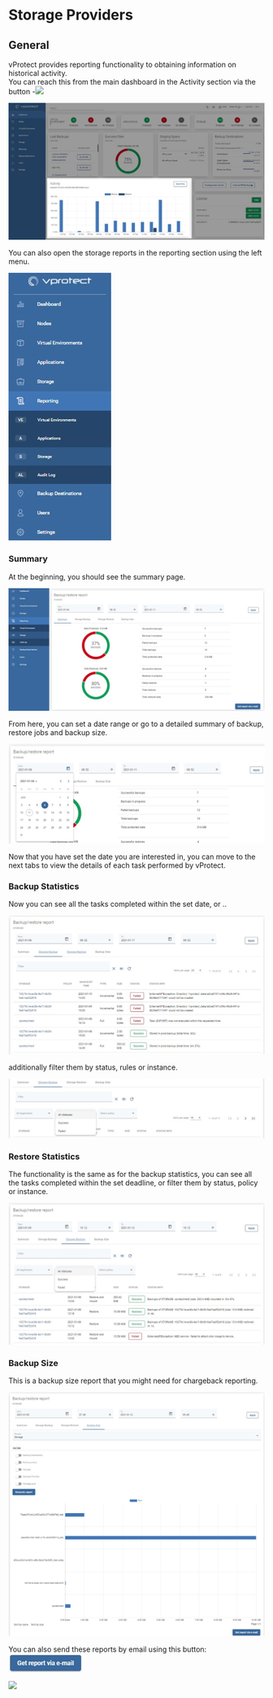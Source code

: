 # Storage Providers

## General <a id="general"></a>

‌vProtect provides reporting functionality to obtaining information on historical activity.  
You can reach this from the main dashboard in the Activity section via the button -![](https://firebasestorage.googleapis.com/v0/b/gitbook-28427.appspot.com/o/assets%2F-MRdb5zWCDMFpI4vZOjE%2Fsync%2Fdc0792ef6682f4b02ebf4a963d448eb5b7d95fff.jpg?generation=1611311314140472&alt=media)

![](../../.gitbook/assets/reporting-dashboard%20%281%29.jpg)

You can also open the storage reports in the reporting section using the left menu.

![](../../.gitbook/assets/reporting-left-menu.jpg)

### Summary

At the beginning, you should see the summary page.

![](../../.gitbook/assets/reporting-storage-general.jpg)

From here, you can set a date range or go to a detailed summary of backup, restore jobs and backup size.

![](../../.gitbook/assets/reporting-storage-date.jpg)

Now that you have set the date you are interested in, you can move to the next tabs to view the details of each task performed by vProtect.

### Backup Statistics

Now you can see all the tasks completed within the set date, or ..

![](../../.gitbook/assets/reporting-storage-details.jpg)

additionally filter them by status, rules or instance.

![](../../.gitbook/assets/reporting-storage-filters.jpg)

### Restore Statistics

The functionality is the same as for the backup statistics, you can see all the tasks completed within the set deadline, or filter them by status, policy or instance.

![](../../.gitbook/assets/reporting-storage-restore.jpg)

### Backup Size

This is a backup size report that you might need for chargeback reporting.

![](../../.gitbook/assets/reporting-storage-backup-size.jpg)

You can also send these reports by email using this button: ![](../../.gitbook/assets/get-report-via-e-mail%20%281%29.jpg)

![](../../.gitbook/assets/reporting-summary-e-mail-report.jpg)


